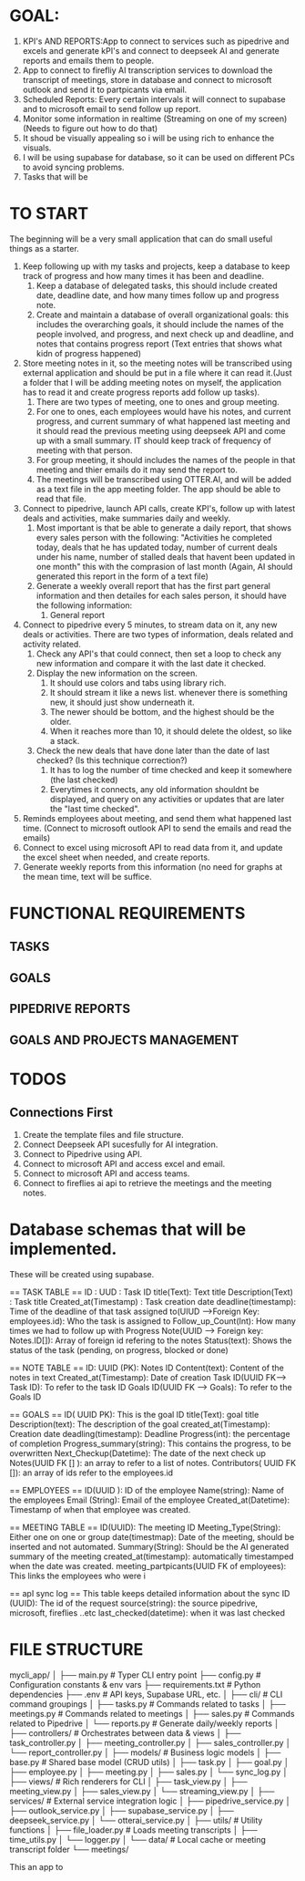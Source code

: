 # GOAL:
1. KPI's AND REPORTS:App to connect to services such as pipedrive and excels and generate kPI's and connect to deepseek AI and generate reports and emails them to people.
2. App to connect to firefliy AI transcription services to download the transcript of meetings, store in database and connect to microsoft outlook and send it to partpicants via email.
3. Scheduled Reports: Every certain intervals it will connect to supabase and to microsoft email to send follow up report.  
3. Monitor some information in realtime (Streaming on one of my screen) (Needs to figure out how to do that)
4. It shoud be visually appealing so i will be using rich to enhance the visuals.
5. I will be using supabase for database, so it can be used on different PCs to avoid syncing problems. 
6. Tasks that will be

# TO START 
The beginning will be a very small application that can do small useful things as a starter. 

1. Keep following up with my tasks and projects, keep a database to keep track of progress and how many times it has been and deadline.
    1. Keep a database of delegated tasks, this should include created date, deadline date, and how many times follow up and progress note. 
    2. Create and maintain a database of overall organizational goals: this includes the overarching goals, it should include the names of the people involved, and progress, and next check up and deadline, and notes that contains progress report (Text entries that shows what kidn of progress happened)
2. Store meeting notes in it, so the meeting notes will be transcribed using external application and should be put in a file where it can read it.(Just a folder that I will be adding meeting notes on myself, the application has to read it and create progress reports add follow up tasks).
    1. There are two types of meeting, one to ones and group meeting.
    2. For one to ones, each employees would have his notes, and current progress, and current summary of what happened last meeting and it should read the previous meeting using deepseek API and come up with a small summary. IT should keep track of frequency of meeting with that person. 
    3. For group meeting, it should includes the names of the people in that meeting and thier emails do it may send the report to. 
    4. The meetings will be transcribed using OTTER.AI, and will be added as a text file in the app meeting folder. The app should be able to read that file. 
3. Connect to pipedrive, launch API calls, create KPI's, follow up with latest deals and activities, make summaries daily and weekly. 
    1. Most important is that be able to generate a daily report, that shows every sales person with the following: "Activities he completed today, deals that he has updated today, number of current deals under his name, number of stalled deals that havent been updated in one month" this with the comprasion of last month (Again, AI should generated this report in the form of a text file)
    2. Generate a weekly overall report that has the first part general information and then detailes for each sales person, it should have the following information:
        1. General report
4. Connect to pipedrive every 5 minutes, to stream data on it, any new deals or activities. There are two types of information, deals related and activity related.
    1. Check any API's that could connect, then set a loop to check any new information and compare it with the last date it checked.
    2. Display the new information on the screen.
        1. It should use colors and tabs using library rich. 
        2. It should stream it like a news list. whenever there is something new, it should just show underneath it. 
        3. The newer should be bottom, and the highest should be the older. 
        4. When it reaches more than 10, it should delete the oldest, so like a stack.
    3. Check the new deals that have done later than the date of last checked? (Is this technique correction?)
        1. It has to log the number of time checked and keep it somewhere (the last checked)
        2. Everytimes it connects, any old information shouldnt be displayed, and query on any activities or updates that are later the "last time checked".
5. Reminds employees about meeting, and send them what happened last time. (Connect to microsoft outlook API to send the emails and read the emails)
6. Connect to excel using microsoft API to read data from it, and update the excel sheet when needed, and create reports.
6. Generate weekly reports from this information (no need for graphs at the mean time, text will be suffice. 

# FUNCTIONAL REQUIREMENTS
## TASKS

## GOALS
## PIPEDRIVE REPORTS

## GOALS AND PROJECTS MANAGEMENT



# TODOS
## Connections First
1. Create the template files and file structure.
2. Connect Deepseek API sucesfully for AI integration. 
3. Connect to Pipedrive using API. 
4. Connect to microsoft API and access excel and email. 
5. Connect to microsoft API and access teams. 
6. Connect to fireflies ai api to retrieve the meetings and the meeting notes. 



# Database schemas that will be implemented.
These will be created using supabase.

== TASK TABLE ==
ID : UUD : Task ID
title(Text): Text title 
Description(Text) : Task title
Created_at(Timestamp) : Task creation date
deadline(timestamp): Time of the deadline of that task
assigned to(UIUD -->Foreign Key: employees.id): Who the task is assigned to
Follow_up_Count(Int): How many times we had to follow up with
Progress Note(UUID --> Foreign key: Notes.ID[]): Array of foreign id refering to the notes
Status(text): Shows the status of the task (pending, on progress, blocked or done)

== NOTE TABLE ==
ID: UUID (PK): Notes ID
Content(text): Content of the notes in text
Created_at(Timestamp): Date of creation
Task ID(UUID FK--> Task ID): To refer to the task ID
Goals ID(UUID FK --> Goals): To refer to the Goals ID

== GOALS ==
ID( UUID PK): This is the goal ID
title(Text): goal title
Description(text): The description of the goal
created_at(Timestamp): Creation date
deadling(timestamp): Deadline
Progress(int): the percentage of completion
Progress_summary(string): This contains the progress, to be overwritten
Next_Checkup(Datetime): The date of the next check up
Notes(UUID FK [] ): an array to refer to a list of notes. 
Contributors( UUID FK []): an array of ids refer to the employees.id

== EMPLOYEES == 
ID(UUID ): ID of the employee
Name(string): Name of the employees
Email (String): Email of the employee
Created_at(Datetime): Timestamp of when that employee was created. 


== MEETING TABLE ==
ID(UUID): The meeting ID
Meeting_Type(String): Either one on one or group
date(timestmap): Date of the meeting, should be inserted and not automated.
Summary(String): Should be the AI generated summary of the meeting
created_at(timestamp): automatically timestamped when the date was created.
meeting_partpicants(UUID FK of employees): This links the employees who were i

== apI sync log ==
This table keeps detailed information about the sync
ID (UUID): The id of the request
source(string): the source pipedrive, microsoft, fireflies ..etc
last_checked(datetime): when it was last checked


# FILE STRUCTURE
mycli_app/
│
├── main.py                         # Typer CLI entry point
├── config.py                       # Configuration constants & env vars
├── requirements.txt                # Python dependencies
├── .env                            # API keys, Supabase URL, etc.
│
├── cli/                            # CLI command groupings
│   ├── tasks.py                    # Commands related to tasks
│   ├── meetings.py                 # Commands related to meetings
│   ├── sales.py                    # Commands related to Pipedrive
│   └── reports.py                  # Generate daily/weekly reports
│
├── controllers/                   # Orchestrates between data & views
│   ├── task_controller.py
│   ├── meeting_controller.py
│   ├── sales_controller.py
│   └── report_controller.py
│
├── models/                         # Business logic models
│   ├── base.py                     # Shared base model (CRUD utils)
│   ├── task.py
│   ├── goal.py
│   ├── employee.py
│   ├── meeting.py
│   ├── sales.py
│   └── sync_log.py
│
├── views/                          # Rich renderers for CLI
│   ├── task_view.py
│   ├── meeting_view.py
│   ├── sales_view.py
│   └── streaming_view.py
│
├── services/                       # External service integration logic
│   ├── pipedrive_service.py
│   ├── outlook_service.py
│   ├── supabase_service.py
│   ├── deepseek_service.py
│   └── otterai_service.py
│
├── utils/                          # Utility functions
│   ├── file_loader.py              # Loads meeting transcripts
│   ├── time_utils.py
│   └── logger.py
│
└── data/                           # Local cache or meeting transcript folder
    └── meetings/





This an app to 